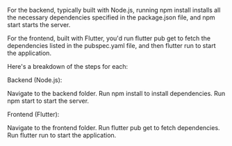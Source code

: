 For the backend, typically built with Node.js, running npm install installs all the necessary dependencies specified in the package.json file, and npm start starts the server.

For the frontend, built with Flutter, you'd run flutter pub get to fetch the dependencies listed in the pubspec.yaml file, and then flutter run to start the application.

Here's a breakdown of the steps for each:

Backend (Node.js):

Navigate to the backend folder.
Run npm install to install dependencies.
Run npm start to start the server.

Frontend (Flutter):

Navigate to the frontend folder.
Run flutter pub get to fetch dependencies.
Run flutter run to start the application.
